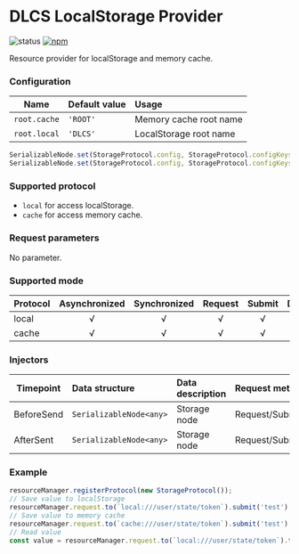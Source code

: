 # DLCS LocalStorage Provider

![status](https://img.shields.io/travis/WinUP/dlcs-provider-local-storage.svg?style=flat-square)
[![npm](https://img.shields.io/npm/v/@dlcs/provider-local-storage.svg?style=flat-square)](https://www.npmjs.com/package/@dlcs/provider-local-storage)

Resource provider for localStorage and memory cache.

### Configuration

| Name | Default value | Usage |
|-|:-|:-|
| ```root.cache``` | ```'ROOT'``` | Memory cache root name |
| ```root.local``` | ```'DLCS'``` | LocalStorage root name |

```typescript
SerializableNode.set(StorageProtocol.config, StorageProtocol.configKeys.root.cache, 'ROOT');
SerializableNode.set(StorageProtocol.config, StorageProtocol.configKeys.root.local, 'DLCS');
```

### Supported protocol

* ```local``` for access localStorage.
*  ```cache``` for access memory cache.

### Request parameters

No parameter.

### Supported mode

| Protocol | Asynchronized | Synchronized | Request | Submit | Delete |
|-|:-:|:-:|:-:|:-:|:-:|
| local | √ | √ | √ | √ | √ |
| cache | √ | √ | √ | √ | √ |

### Injectors

| Timepoint | Data structure | Data description | Request method |
|-|:-|:-|:-|
| BeforeSend | ```SerializableNode<any>``` | Storage node | Request/Submit/Delete |
| AfterSent | ```SerializableNode<any>``` | Storage node | Request/Submit/Delete |

### Example

```typescript
resourceManager.registerProtocol(new StorageProtocol());
// Save value to localStorage
resourceManager.request.to(`local:///user/state/token`).submit('test').tag('user_token').send();
// Save value to memory cache
resourceManager.request.to(`cache:///user/state/token`).submit('test').tag('user_token').send();
// Read value
const value = resourceManager.request.to(`local:///user/state/token`).tag('user_token_read').requireSync<string>();
```
